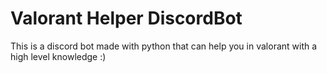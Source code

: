 # Valorant Helper DiscordBot
This is a discord bot made with python that can help you in valorant with a high level knowledge :)
